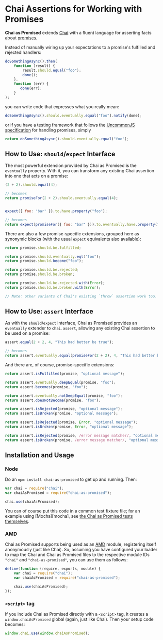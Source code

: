 Chai Assertions for Working with Promises
=========================================

**Chai as Promised** extends [Chai][chai] with a fluent language for asserting facts about [promises][presentation].

Instead of manually wiring up your expectations to a promise's fulfilled and rejected handlers:

```javascript
doSomethingAsync().then(
    function (result) {
        result.should.equal("foo");
        done();
    },
    function (err) {
       done(err);
    }
);
```

you can write code that expresses what you really mean:

```javascript
doSomethingAsync().should.eventually.equal("foo").notify(done);
```

or if you have a testing framework that follows the [UncommonJS specification][uncommonjs] for handling promises,
simply

```javascript
return doSomethingAsync().should.eventually.equal("foo");
```

## How to Use: `should`/`expect` Interface

The most powerful extension provided by Chai as Promised is the `eventually` property. With it, you can transform any
existing Chai assertion into one that acts on a promise:

```javascript
(2 + 2).should.equal(4);

// becomes
return promiseFor(2 + 2).should.eventually.equal(4);


expect({ foo: "bar" }).to.have.property("foo");

// becomes
return expect(promiseFor({ foo: "bar" })).to.eventually.have.property("foo");
```

There are also a few promise-specific extensions, grouped here as synonymic blocks (with the usual `expect` equivalents
also available):

```javascript
return promise.should.be.fulfilled;

return promise.should.eventually.eql("foo");
return promise.should.become("foo");

return promise.should.be.rejected;
return promise.should.be.broken;

return promise.should.be.rejected.with(Error);
return promise.should.be.broken.with(Error);

// Note: other variants of Chai's existing `throw` assertion work too.
```

## How to Use: `assert` Interface

As with the `should`/`expect` interface, Chai as Promised provides an `eventually` extender to `chai.assert`, allowing
any existing Chai assertion to be used on a promise:

```javascript
assert.equal(2 + 2, 4, "This had better be true");

// becomes
return assert.eventually.equal(promiseFor(2 + 2), 4, "This had better be true, eventually");
```

And there are, of course, promise-specific extensions:

```javascript
return assert.isFulfilled(promise, "optional message");

return assert.eventually.deepEqual(promise, "foo");
return assert.becomes(promise, "foo");

return assert.eventually.notDeepEqual(promise, "foo");
return assert.doesNotBecome(promise, "foo");

return assert.isRejected(promise, "optional message");
return assert.isBroken(promise, "optional message");

return assert.isRejected(promise, Error, "optional message");
return assert.isBroken(promise, Error, "optional message");

return assert.isRejected(promise, /error message matcher/, "optional message");
return assert.isBroken(promise, /error message matcher/, "optional message");
```

## Installation and Usage

### Node

Do an `npm install chai-as-promised` to get up and running. Then:

```javascript
var chai = require("chai");
var chaiAsPromised = require("chai-as-promised");

chai.use(chaiAsPromised);
```

You can of course put this code in a common test fixture file; for an example using [Mocha][mocha], see
[the Chai as Promised tests themselves][fixturedemo].

### AMD

Chai as Promised supports being used as an [AMD][amd] module, registering itself anonymously (just like Chai). So,
assuming you have configured your loader to map the Chai and Chai as Promised files to the respective module IDs
`"chai"` and `"chai-as-promised"`, you can use them as follows:

```javascript
define(function (require, exports, module) {
    var chai = require("chai");
    var chaiAsPromised = require("chai-as-promised");

    chai.use(chaiAsPromised);
});
```

### `<script>` tag

If you include Chai as Promised directly with a `<script>` tag, it creates a `window.chaiAsPromised` global (again,
just like Chai). Then your setup code becomes:

```javascript
window.chai.use(window.chaiAsPromised);
```


[presentation]: http://www.slideshare.net/domenicdenicola/callbacks-promises-and-coroutines-oh-my-the-evolution-of-asynchronicity-in-javascript
[chai]: http://chaijs.com/
[uncommonjs]: http://kriskowal.github.com/uncommonjs/tests/specification
[fixturedemo]: https://github.com/domenic/promised-chai/tree/master/test/
[amd]: https://github.com/amdjs/amdjs-api/wiki/AMD
